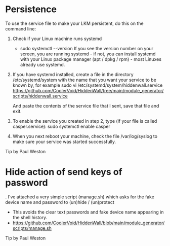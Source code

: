 # Persistence

To use the service file to make your LKM persistent, do this on the command line:
1) Check if your Linux machine runs systemd

    - sudo systemctl --version
    If you see the version number on your screen, you are running systemd - if not, you can install systemd with your Linux package manager (apt / dpkg / rpm) - most Linuxes already use systemd.

2) If you have systemd installed, create a file in the directory /etc/systemd/system with the name that you want your service to be known by, for example
    sudo vi /etc/systemd/system/hiddenwall.service  
    https://github.com/CoolerVoid/HiddenWall/tree/main/module_generator/scripts/hiddenwall.service

    And paste the contents of the service file that I sent, save that file and exit.

3) To enable the service you created in step 2, type (if your file is called casper.service):
     sudo systemctl enable casper

4) When you next reboot your machine, check the file /var/log/syslog to make sure your service was started successfully.

Tip by Paul Weston 

# Hide action of send keys of password

. I've attached a very simple script (manage.sh) which asks for the fake device name and password to (un)hide / (un)protect 
- This avoids the clear text passwords and fake device name appearing in the shell history.
- https://github.com/CoolerVoid/HiddenWall/blob/main/module_generator/scripts/manage.sh

Tip by Paul Weston 
